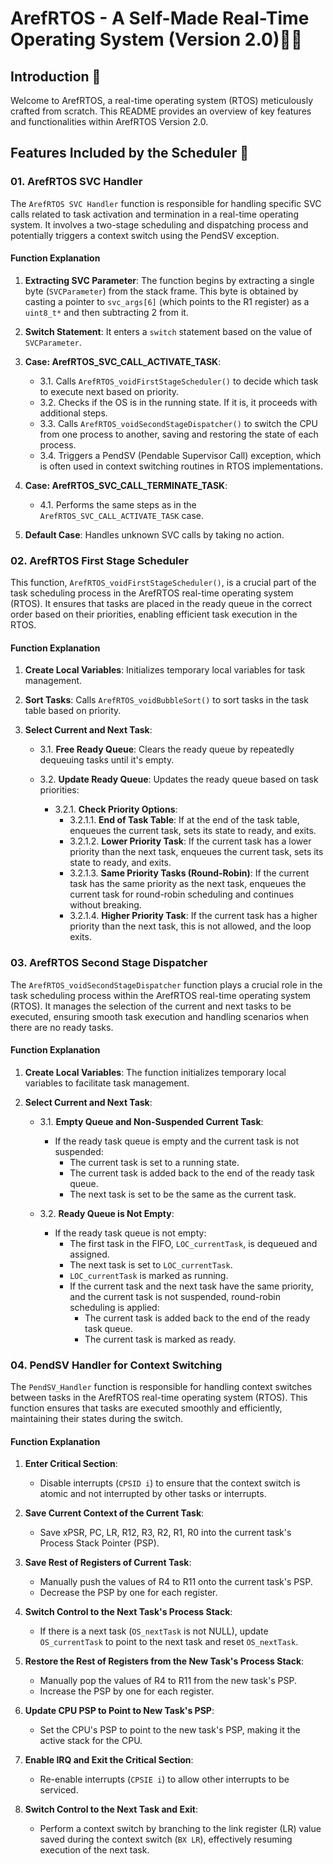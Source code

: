 # ArefRTOS - A Self-Made Real-Time Operating System (Version 2.0)👨‍💻

## Introduction 🌟

Welcome to ArefRTOS, a real-time operating system (RTOS) meticulously crafted from scratch. This README provides an overview of key features and functionalities within ArefRTOS Version 2.0.

## Features Included by the Scheduler 🚀

### 01. ArefRTOS SVC Handler

The `ArefRTOS SVC Handler` function is responsible for handling specific SVC calls related to task activation and termination in a real-time operating system. It involves a two-stage scheduling and dispatching process and potentially triggers a context switch using the PendSV exception.

#### Function Explanation

1. **Extracting SVC Parameter**: The function begins by extracting a single byte (`SVCParameter`) from the stack frame. This byte is obtained by casting a pointer to `svc_args[6]` (which points to the R1 register) as a `uint8_t*` and then subtracting 2 from it.

2. **Switch Statement**: It enters a `switch` statement based on the value of `SVCParameter`.

3. **Case: ArefRTOS_SVC_CALL_ACTIVATE_TASK**:
   - 3.1. Calls `ArefRTOS_voidFirstStageScheduler()` to decide which task to execute next based on priority.
   - 3.2. Checks if the OS is in the running state. If it is, it proceeds with additional steps.
   - 3.3. Calls `ArefRTOS_voidSecondStageDispatcher()` to switch the CPU from one process to another, saving and restoring the state of each process.
   - 3.4. Triggers a PendSV (Pendable Supervisor Call) exception, which is often used in context switching routines in RTOS implementations.

4. **Case: ArefRTOS_SVC_CALL_TERMINATE_TASK**:
   - 4.1. Performs the same steps as in the `ArefRTOS_SVC_CALL_ACTIVATE_TASK` case.

5. **Default Case**: Handles unknown SVC calls by taking no action.

### 02. ArefRTOS First Stage Scheduler

This function, `ArefRTOS_voidFirstStageScheduler()`, is a crucial part of the task scheduling process in the ArefRTOS real-time operating system (RTOS). It ensures that tasks are placed in the ready queue in the correct order based on their priorities, enabling efficient task execution in the RTOS.

#### Function Explanation

1. **Create Local Variables**: Initializes temporary local variables for task management.

2. **Sort Tasks**: Calls `ArefRTOS_voidBubbleSort()` to sort tasks in the task table based on priority.

3. **Select Current and Next Task**:
   - 3.1. **Free Ready Queue**: Clears the ready queue by repeatedly dequeuing tasks until it's empty.
   - 3.2. **Update Ready Queue**: Updates the ready queue based on task priorities:

     - 3.2.1. **Check Priority Options**:
       - 3.2.1.1. **End of Task Table**: If at the end of the task table, enqueues the current task, sets its state to ready, and exits.
       - 3.2.1.2. **Lower Priority Task**: If the current task has a lower priority than the next task, enqueues the current task, sets its state to ready, and exits.
       - 3.2.1.3. **Same Priority Tasks (Round-Robin)**: If the current task has the same priority as the next task, enqueues the current task for round-robin scheduling and continues without breaking.
       - 3.2.1.4. **Higher Priority Task**: If the current task has a higher priority than the next task, this is not allowed, and the loop exits.

### 03. ArefRTOS Second Stage Dispatcher

The `ArefRTOS_voidSecondStageDispatcher` function plays a crucial role in the task scheduling process within the ArefRTOS real-time operating system (RTOS). It manages the selection of the current and next tasks to be executed, ensuring smooth task execution and handling scenarios when there are no ready tasks.

#### Function Explanation

1. **Create Local Variables**: The function initializes temporary local variables to facilitate task management.
   
3. **Select Current and Next Task**:
   - 3.1. **Empty Queue and Non-Suspended Current Task**:
     - If the ready task queue is empty and the current task is not suspended:
       - The current task is set to a running state.
       - The current task is added back to the end of the ready task queue.
       - The next task is set to be the same as the current task.

   - 3.2. **Ready Queue is Not Empty**:
     - If the ready task queue is not empty:
       - The first task in the FIFO, `LOC_currentTask`, is dequeued and assigned.
       - The next task is set to `LOC_currentTask`.
       - `LOC_currentTask` is marked as running.
       - If the current task and the next task have the same priority, and the current task is not suspended, round-robin scheduling is applied:
         - The current task is added back to the end of the ready task queue.
         - The current task is marked as ready.


### 04. PendSV Handler for Context Switching

The `PendSV_Handler` function is responsible for handling context switches between tasks in the ArefRTOS real-time operating system (RTOS). This function ensures that tasks are executed smoothly and efficiently, maintaining their states during the switch.

#### Function Explanation

1. **Enter Critical Section**:
   - Disable interrupts (`CPSID i`) to ensure that the context switch is atomic and not interrupted by other tasks or interrupts.

2. **Save Current Context of the Current Task**:
   - Save xPSR, PC, LR, R12, R3, R2, R1, R0 into the current task's Process Stack Pointer (PSP).

3. **Save Rest of Registers of Current Task**:
   - Manually push the values of R4 to R11 onto the current task's PSP.
   - Decrease the PSP by one for each register.

4. **Switch Control to the Next Task's Process Stack**:
   - If there is a next task (`OS_nextTask` is not NULL), update `OS_currentTask` to point to the next task and reset `OS_nextTask`.

5. **Restore the Rest of Registers from the New Task's Process Stack**:
   - Manually pop the values of R4 to R11 from the new task's PSP.
   - Increase the PSP by one for each register.

6. **Update CPU PSP to Point to New Task's PSP**:
   - Set the CPU's PSP to point to the new task's PSP, making it the active stack for the CPU.

7. **Enable IRQ and Exit the Critical Section**:
   - Re-enable interrupts (`CPSIE i`) to allow other interrupts to be serviced.

8. **Switch Control to the Next Task and Exit**:
   - Perform a context switch by branching to the link register (LR) value saved during the context switch (`BX LR`), effectively resuming execution of the next task.



